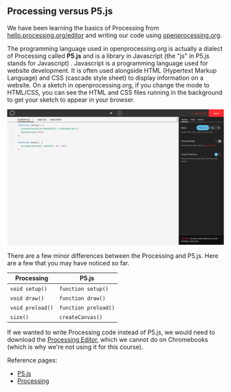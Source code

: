 ## Processing versus P5.js

We have been learning the basics of Processing from [hello.processing.org/editor](http://hello.processing.org/editor) and writing our code using [openprocessing.org](http://openprocessing.org). 

The programming language used in openprocessing.org is actually a dialect of Processing called **P5.js** and is a library in Javascript (the "js" in P5.js stands for Javascript) . Javascript is a programming language used for website development. It is often used alongside HTML (Hypertext Markup Language) and CSS (cascade style sheet) to display information on a website. On a sketch in openprocessing.org, if you change the mode to HTML/CSS, you can see the HTML and CSS files running in the background to get your sketch to appear in your browser.

![](../images/HTML_CSS.png)

There are a few minor differences between the Processing and P5.js. Here are a few that you may have noticed so far.

| Processing       | P5.js                |
| ---------------- | -------------------- |
| `void setup()`   | `function setup()`   |
| `void draw()`    | `function draw()`    |
| `void preload()` | `function preload()` |
| `size()`         | `createCanvas()`     |

If we wanted to write Processing code instead of P5.js, we would need to download the [Processing Editor](https://processing.org/download/), which we cannot do on Chromebooks (which is why we're not using it for this course). 

Reference pages:

* [P5.js](https://p5js.org/reference/)
* [Processing](https://processing.org/reference/)
